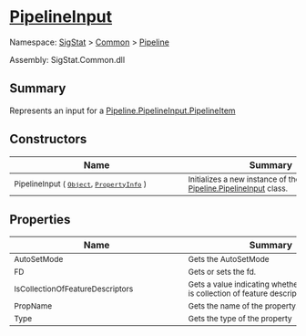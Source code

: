 # [PipelineInput](./PipelineInput.md)

Namespace: [SigStat]() > [Common](./../README.md) > [Pipeline](./README.md)

Assembly: SigStat.Common.dll

## Summary
Represents an input for a [Pipeline.PipelineInput.PipelineItem](https://github.com/hargitomi97/sigstat/blob/master/docs/md/.md)

## Constructors

| Name | Summary | 
| --- | --- | 
| <sub>PipelineInput ( [`Object`](https://docs.microsoft.com/en-us/dotnet/api/System.Object), [`PropertyInfo`](https://docs.microsoft.com/en-us/dotnet/api/System.Reflection.PropertyInfo) )</sub><div style="width: 290px">| <sub>Initializes a new instance of the [Pipeline.PipelineInput](https://github.com/hargitomi97/sigstat/blob/master/docs/md/SigStat/Common/Pipeline/PipelineInput.md) class.</sub><div style="width: 290px">| <br>


## Properties

| Name | Summary | 
| --- | --- | 
| <sub>AutoSetMode</sub><div style="width: 290px">| <sub>Gets the AutoSetMode</sub><div style="width: 290px">| <br>
| <sub>FD</sub><div style="width: 290px">| <sub>Gets or sets the fd.</sub><div style="width: 290px">| <br>
| <sub>IsCollectionOfFeatureDescriptors</sub><div style="width: 290px">| <sub>Gets a value indicating whether this instance is collection of feature descriptors.</sub><div style="width: 290px">| <br>
| <sub>PropName</sub><div style="width: 290px">| <sub>Gets the name of the property.</sub><div style="width: 290px">| <br>
| <sub>Type</sub><div style="width: 290px">| <sub>Gets the type of the property</sub><div style="width: 290px">| <br>


